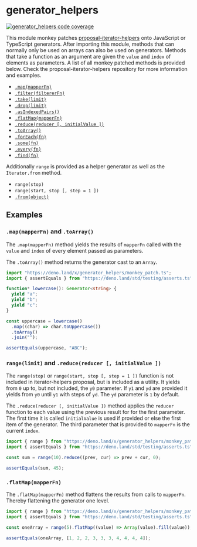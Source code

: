 # generator_helpers

[![generator_helpers code coverage](https://img.shields.io/codecov/c/github/N8Brooks/generator_helpers?logo=deno)](https://app.codecov.io/gh/N8Brooks/generator_helpers)

This module monkey patches
[proposal-iterator-helpers](https://github.com/tc39/proposal-iterator-helpers)
onto JavaScript or TypeScript generators. After importing this module, methods
that can normally only be used on arrays can also be used on generators. Methods
that take a function as an argument are given the `value` and `index` of
elements as parameters. A list of all monkey patched methods is provided below.
Check the proposal-iterator-helpers repository for more information and
examples.

- [`.map(mapperFn)`](https://github.com/tc39/proposal-iterator-helpers#mapmapperfn)
- [`.filter(filtererFn)`](https://github.com/tc39/proposal-iterator-helpers#filterfiltererfn)
- [`.take(limit)`](https://github.com/tc39/proposal-iterator-helpers#takelimit)
- [`.drop(limit)`](https://github.com/tc39/proposal-iterator-helpers#droplimit)
- [`.asIndexedPairs()`](https://github.com/tc39/proposal-iterator-helpers#asindexedpairs)
- [`.flatMap(mapperFn)`](https://github.com/tc39/proposal-iterator-helpers#flatmapmapperfn)
- [`.reduce(reducer [, initialValue ])`](https://github.com/tc39/proposal-iterator-helpers#reducereducer--initialvalue-)
- [`.toArray()`](https://github.com/tc39/proposal-iterator-helpers#toarray)
- [`.forEach(fn)`](https://github.com/tc39/proposal-iterator-helpers#foreachfn)
- [`.some(fn)`](https://github.com/tc39/proposal-iterator-helpers#somefn)
- [`.every(fn)`](https://github.com/tc39/proposal-iterator-helpers#everyfn)
- [`.find(fn)`](https://github.com/tc39/proposal-iterator-helpers#findfn)

Additionally `range` is provided as a helper generator as well as the
`Iterator.from` method.

- `range(stop)`
- `range(start, stop [, step = 1 ])`
- [`.from(object)`](https://github.com/tc39/proposal-iterator-helpers#fromobject)

## Examples

### `.map(mapperFn)` and `.toArray()`

The `.map(mapperFn)` method yields the results of `mapperFn` called with the
`value` and `index` of every element passed as parameters.

The `.toArray()` method returns the generator cast to an `Array`.

```ts
import "https://deno.land/x/generator_helpers/monkey_patch.ts";
import { assertEquals } from "https://deno.land/std/testing/asserts.ts";

function* lowercase(): Generator<string> {
  yield "a";
  yield "b";
  yield "c";
}

const uppercase = lowercase()
  .map((char) => char.toUpperCase())
  .toArray()
  .join("");

assertEquals(uppercase, "ABC");
```

### `range(limit)` and `.reduce(reducer [, initialValue ])`

The `range(stop)` or `range(start, stop [, step = 1 ])` function is not included
in iterator-helpers proposal, but is included as a utility. It yields from `0`
up to, but not included, the `y0` parameter. If `y1` and `yd` are provided it
yields from `y0` until `y1` with steps of `yd`. The `yd` parameter is `1` by
default.

The `.reduce(reducer [, initialValue ])` method applies the `reducer` function
to each value using the previous result for for the first parameter. The first
time it is called `initialValue` is used if provided or else the first item of
the generator. The third parameter that is provided to `mapperFn` is the current
`index`.

```ts
import { range } from "https://deno.land/x/generator_helpers/monkey_patch.ts";
import { assertEquals } from "https://deno.land/std/testing/asserts.ts";

const sum = range(10).reduce((prev, cur) => prev + cur, 0);

assertEquals(sum, 45);
```

### `.flatMap(mapperFn)`

The `.flatMap(mapperFn)` method flattens the results from calls to `mapperFn`. Thereby
flattening the generator one level.

```ts
import { range } from "https://deno.land/x/generator_helpers/monkey_patch.ts";
import { assertEquals } from "https://deno.land/std/testing/asserts.ts";

const oneArray = range(5).flatMap((value) => Array(value).fill(value));

assertEquals(oneArray, [1, 2, 2, 3, 3, 3, 4, 4, 4, 4]);
```

